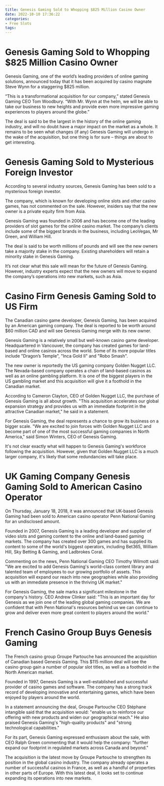 ```yaml
---
title: Genesis Gaming Sold to Whopping $825 Million Casino Owner
date: 2022-10-10 17:36:22
categories:
- Free Slots
tags:
---
```



#  Genesis Gaming Sold to Whopping $825 Million Casino Owner

Genesis Gaming, one of the world’s leading providers of online gaming solutions, announced today that it has been acquired by casino magnate Steve Wynn for a staggering $825 million.

“This is a transformational acquisition for our company,” stated Genesis Gaming CEO Tom Woodbury. “With Mr. Wynn at the helm, we will be able to take our business to new heights and provide even more impressive gaming experiences to players around the globe.”

The deal is said to be the largest in the history of the online gaming industry, and will no doubt have a major impact on the market as a whole. It remains to be seen what changes (if any) Genesis Gaming will undergo in the wake of the acquisition, but one thing is for sure – things are about to get interesting.

#  Genesis Gaming Sold to Mysterious Foreign Investor 

According to several industry sources, Genesis Gaming has been sold to a mysterious foreign investor.

The company, which is known for developing online slots and other casino games, has not commented on the sale. However, insiders say that the new owner is a private equity firm from Asia.

Genesis Gaming was founded in 2006 and has become one of the leading providers of slot games for the online casino market. The company’s clients include some of the biggest brands in the business, including LeoVegas, Mr Green, and William Hill.

The deal is said to be worth millions of pounds and will see the new owners take a majority stake in the company. Existing shareholders will retain a minority stake in Genesis Gaming.

It’s not clear what this sale will mean for the future of Genesis Gaming. However, industry experts expect that the new owners will move to expand the company’s operations into new markets, such as Asia.

#  Casino Firm Genesis Gaming Sold to US Firm 

The Canadian casino game developer, Genesis Gaming, has been acquired by an American gaming company. The deal is reported to be worth around $60 million CAD and will see Genesis Gaming merge with its new owner.

Genesis Gaming is a relatively small but well-known casino game developer. Headquartered in Vancouver, the company has created games for land-based and online casinos across the world. Some of its more popular titles include "Dragon’s Temple", "Inca Gold II" and "Robo Smash".

The new owner is reportedly the US gaming company Golden Nugget LLC. The Nevada-based company operates a chain of land-based casinos as well as an online gambling platform. It is one of the biggest players in the US gambling market and this acquisition will give it a foothold in the Canadian market.

According to Cameron Clayton, CEO of Golden Nugget LLC, the purchase of Genesis Gaming is all about growth. "This acquisition accelerates our global expansion strategy and provides us with an immediate footprint in the attractive Canadian market," he said in a statement.

For Genesis Gaming, the deal represents a chance to grow its business on a bigger scale. "We are excited to join forces with Golden Nugget LLC and become part of one of the most successful gaming companies in North America," said Simon Winters, CEO of Genesis Gaming.

It's not clear exactly what will happen to Genesis Gaming's workforce following the acquisition. However, given that Golden Nugget LLC is a much larger company, it's likely that some redundancies will take place.

#  UK Gaming Company Genesis Gaming Sold to American Casino Operator 

On Thursday, January 18, 2018, it was announced that UK-based Genesis Gaming had been sold to American casino operator Penn National Gaming for an undisclosed amount.

Founded in 2007, Genesis Gaming is a leading developer and supplier of video slots and gaming content to the online and land-based gaming markets. The company has created over 300 games and has supplied its content to some of the world's biggest operators, including Bet365, William Hill, Sky Betting & Gaming, and Ladbrokes Coral.

Commenting on the news, Penn National Gaming CEO Timothy Wilmott said: "We are excited to add Genesis Gaming's world-class content library and talented team of employees to our growing portfolio of assets. This acquisition will expand our reach into new geographies while also providing us with an immediate presence in the thriving UK market."

For Genesis Gaming, the sale marks a significant milestone in the company's history. CEO Andrew Clinker said: "This is an important day for Genesis as we join one of the leading global gaming companies. We are confident that with Penn National's resources behind us we can continue to grow and deliver even more great content to players around the world."

#  French Casino Group Buys Genesis Gaming

The French casino group Groupe Partouche has announced the acquisition of Canadian based Genesis Gaming. This $115 million deal will see the casino group gain a number of popular slot titles, as well as a foothold in the North American market.

Founded in 1997, Genesis Gaming is a well-established and successful provider of casino games and software. The company has a strong track record of developing innovative and entertaining games, which have been enjoyed by players around the world.

In a statement announcing the deal, Groupe Partouche CEO Stéphane intangible said that the acquisition would: "enable us to reinforce our offering with new products and widen our geographical reach." He also praised Genesis Gaming's "high-quality products" and "strong technological capabilities."

For its part, Genesis Gaming expressed enthusiasm about the sale, with CEO Ralph Green commenting that it would help the company: "further expand our footprint in regulated markets across Canada and beyond."

The acquisition is the latest move by Groupe Partouche to strengthen its position in the global casino industry. The company already operates a number of successful casinos in France, as well as a handful of properties in other parts of Europe. With this latest deal, it looks set to continue expanding its operations into new markets.